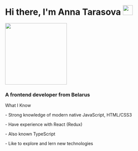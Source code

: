 

  <h1>Hi there, I'm Anna Tarasova <img src="https://github.com/blackcater/blackcater/raw/main/images/Hi.gif" height="32"/></h1>
  
 <img width='200' heght='200' src="https://media.giphy.com/media/aEwLTJvYxwo1L09oyP/giphy.gif"/>

<div>
<h3>A frontend developer from Belarus</h3>
<p>What I Know </p>
<p>- Strong knowledge of modern native JavaScript, HTML/CSS3 </p>
<p >- Have experience with React (Redux) </p>
<p>- Also known TypeScript</p>
<p >- Like to explore and lern new technologies </p>
</div>


 
  













